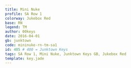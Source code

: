 ```yaml
---
title: Mini Nuke
profile: SA Row 1
colorway: Jukebox Red
base: RN
legend: TM
author: 00keys
date: 2016-04-01
gb: junktown
code: mininuke-rn-tm-sa1
id: 405 # 400 = Junktown Keys
tags: SA Row 1, Mini Nuke, Junktown Keys GB, Jukebox Red
template: key.jade
---
```




